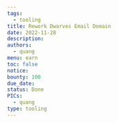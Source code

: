 ```yaml
---
tags:
  - tooling
title: Rework Dwarves Email Domain
date: 2022-11-28
description:
authors:
  - quang
menu: earn
toc: false
notice:
bounty: 100
due_date:
status: Done
PICs:
  - quang
type: tooling
---
```

